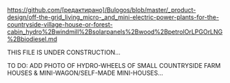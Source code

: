 https://github.com/[редактирано]/Bulogos/blob/master/_product-design/off-the-grid_living_micro-_and_mini-electric-power-plants-for-the-countryside-village-house-or-forest-cabin_hydro%2Bwindmill%2Bsolarpanels%2Bwood%2BpetrolOrLPGOrLNG%2Bbiodiesel.md

THIS FILE IS UNDER CONSTRUCTION...



TO DO: ADD PHOTO OF HYDRO-WHEELS OF SMALL COUNTRYSIDE FARM HOUSES & MINI-WAGON/SELF-MADE MINI-HOUSES...
